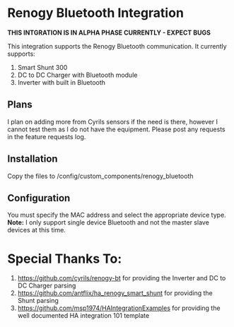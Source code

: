 # Renogy Bluetooth Integration

**THIS INTGRATION IS IN ALPHA PHASE CURRENTLY - EXPECT BUGS**

This integration supports the Renogy Bluetooth communication.  It currently supports:
1. Smart Shunt 300
2. DC to DC Charger with Bluetooth module
3. Inverter with built in Bluetooth

## Plans

I plan on adding more from Cyrils sensors if the need is there, however I cannot test them as I do not have the equipment.  Please post any requests in the feature requests log.

##  Installation

Copy the files to /config/custom_components/renogy_bluetooth

## Configuration

You must specify the MAC address and select the appropriate device type.  
**Note:** I only support single device Bluetooth and not the master slave devices at this time.

# Special Thanks To:

1. https://github.com/cyrils/renogy-bt for providing the Inverter and DC to DC Charger parsing
2. https://github.com/antflix/ha_renogy_smart_shunt for providing the Shunt parsing
3. https://github.com/msp1974/HAIntegrationExamples for providing the well documented HA integration 101 template
